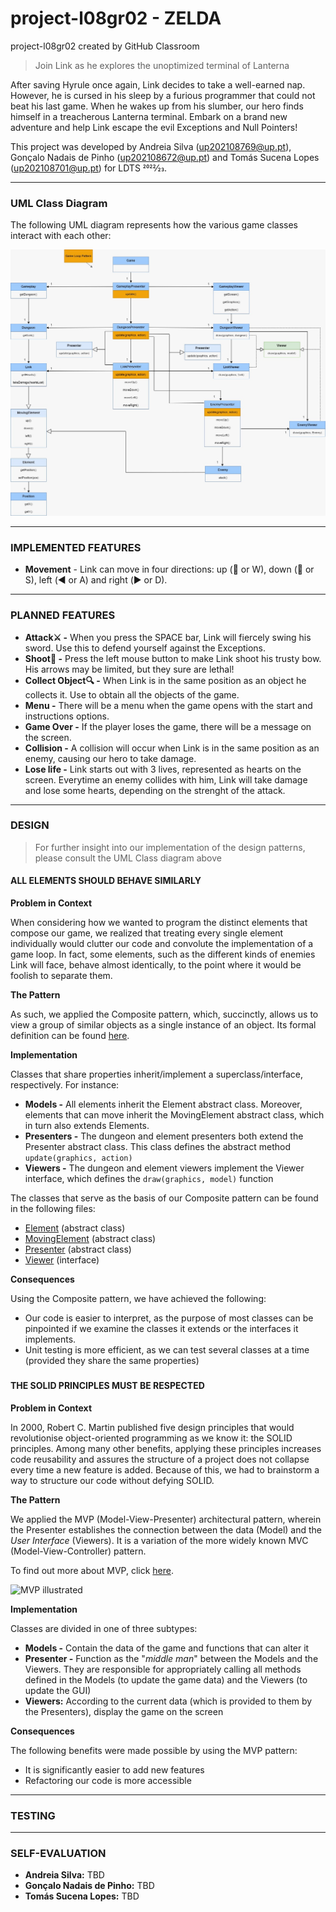 # project-l08gr02 - ZELDA
project-l08gr02 created by GitHub Classroom

> Join Link as he explores the unoptimized terminal of Lanterna

After saving Hyrule once again, Link decides to take a well-earned nap. However, he is cursed in his sleep by a furious programmer that could not beat his last game. When he wakes up from his slumber, our hero finds himself in a treacherous Lanterna terminal. Embark on a brand new adventure and help Link escape the evil Exceptions and Null Pointers!

This project was developed by Andreia Silva (up202108769@up.pt), Gonçalo Nadais de Pinho (up202108672@up.pt) and Tomás Sucena Lopes (up202108701@up.pt) for LDTS 2022⁄23.

-----
### UML Class Diagram

The following UML diagram represents how the various game classes interact with each other:

![UML Class diagram](uml.png)

-----
### IMPLEMENTED FEATURES

- **Movement** - Link can move in four directions: up (:arrow_up_small: or W), down (:arrow_down_small: or S), left (:arrow_backward: or A) and right (:arrow_forward: or D).
-----
### PLANNED FEATURES

- **Attack:crossed_swords: -** When you press the SPACE bar, Link will fiercely swing his sword. Use this to defend yourself against the Exceptions.
- **Shoot:bow_and_arrow: -** Press the left mouse button to make Link shoot his trusty bow. His arrows may be limited, but they sure are lethal!
- **Collect Object:mag: -** When Link is in the same position as an object he collects it. Use to obtain all the objects of the game.
- **Menu -** There will be a menu when the game opens with the start and instructions options.
- **Game Over -** If the player loses the game, there will be a message on the screen.
- **Collision -** A collision will occur when Link is in the same position as an enemy, causing our hero to take damage.
- **Lose life -** Link starts out with 3 lives, represented as hearts on the screen. Everytime an enemy collides with him, Link will take damage and lose some hearts, depending on the strenght of the attack.

-----

### DESIGN

> For further insight into our implementation of the design patterns, please consult the UML Class diagram above

#### ALL ELEMENTS SHOULD BEHAVE SIMILARLY

**Problem in Context**

When considering how we wanted to program the distinct elements that compose our game, we realized that treating every single element individually would clutter our code and convolute the implementation of a game loop. In fact, some elements, such as the different kinds of enemies Link will face, behave almost identically, to the point where it would be foolish to separate them.

**The Pattern**

As such, we applied the Composite pattern, which, succinctly, allows us to view a group of similar objects as a single instance of an object. Its formal definition can be found [here](https://refactoring.guru/design-patterns/composite).

**Implementation**

Classes that share properties inherit/implement a superclass/interface, respectively. For instance:

- **Models -** All elements inherit the Element abstract class. Moreover, elements that can move inherit the MovingElement abstract class, which in turn also extends Elements.
- **Presenters -** The dungeon and element presenters both extend the Presenter abstract class. This class defines the abstract method ```update(graphics, action)```
- **Viewers -** The dungeon and element viewers implement the Viewer interface, which defines the ```draw(graphics, model)``` function

The classes that serve as the basis of our Composite pattern can be found in the following files:

- [Element](https://github.com/FEUP-LDTS-2022/project-l08gr02/blob/master/src/main/java/com/l08gr02/zelda/models/elements/Element.java) (abstract class)
- [MovingElement](https://github.com/FEUP-LDTS-2022/project-l08gr02/blob/master/src/main/java/com/l08gr02/zelda/models/elements/MovingElement.java) (abstract class)
- [Presenter](https://github.com/FEUP-LDTS-2022/project-l08gr02/blob/master/src/main/java/com/l08gr02/zelda/presenters/Presenter.java) (abstract class)
- [Viewer](https://github.com/FEUP-LDTS-2022/project-l08gr02/blob/master/src/main/java/com/l08gr02/zelda/viewers/Viewer.java) (interface)

**Consequences**

Using the Composite pattern, we have achieved the following:

- Our code is easier to interpret, as the purpose of most classes can be pinpointed if we examine the classes it extends or the interfaces it implements.
- Unit testing is more efficient, as we can test several classes at a time (provided they share the same properties)

###

#### THE SOLID PRINCIPLES MUST BE RESPECTED

**Problem in Context**

In 2000, Robert C. Martin published five design principles that would revolutionise object-oriented programming as we know it: the SOLID principles. Among many other benefits, applying these principles increases code reusability and assures the structure of a project does not collapse every time a new feature is added. Because of this, we had to brainstorm a way to structure our code without defying SOLID.

**The Pattern**

We applied the MVP (Model-View-Presenter) architectural pattern, wherein the Presenter establishes the connection between the data (Model) and the *User Interface* (Viewers). It is a variation of the more widely known MVC (Model-View-Controller) pattern.

To find out more about MVP, click [here](https://www.geeksforgeeks.org/mvp-model-view-presenter-architecture-pattern-in-android-with-example/).

![MVP illustrated](<img src="https://github.com/FEUP-LDTS-2022/project-l08gr02/tree/master/docs/MVP.png" width="200" />)

**Implementation**

Classes are divided in one of three subtypes:

- **Models -** Contain the data of the game and functions that can alter it
- **Presenter -** Function as the "*middle man*" between the Models and the Viewers. They are responsible for appropriately calling all methods defined in the Models (to update the game data) and the Viewers (to update the GUI)
- **Viewers:** According to the current data (which is provided to them by the Presenters), display the game on the screen

**Consequences**

The following benefits were made possible by using the MVP pattern:

- It is significantly easier to add new features
- Refactoring our code is more accessible

------

### TESTING

------

### SELF-EVALUATION

- **Andreia Silva:** TBD
- **Gonçalo Nadais de Pinho:** TBD
- **Tomás Sucena Lopes:** TBD


